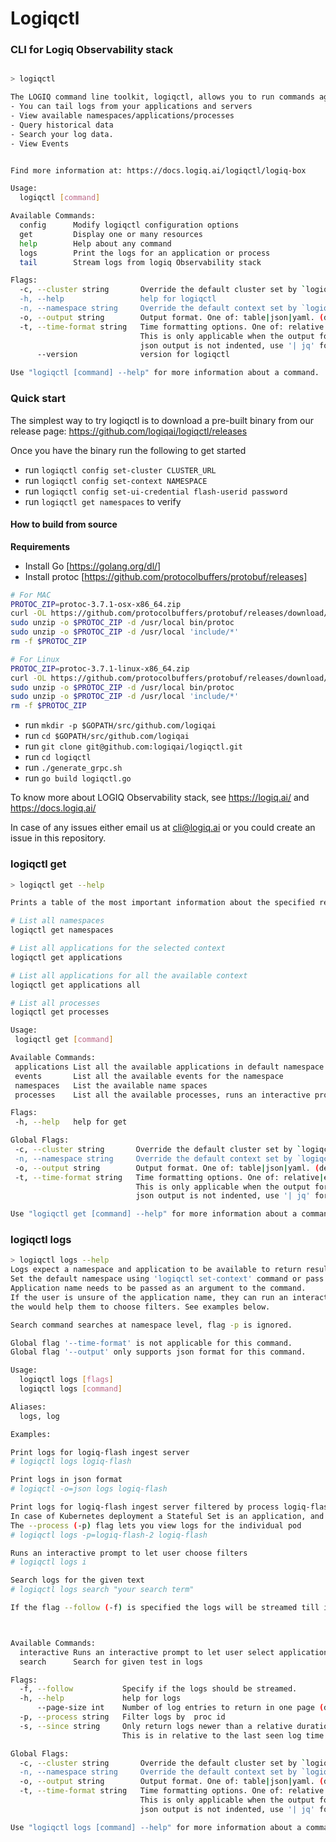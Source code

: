 # Logiqctl 

### CLI for Logiq Observability stack

```bash

> logiqctl 

The LOGIQ command line toolkit, logiqctl, allows you to run commands against LOGIQ Observability stack.
- You can tail logs from your applications and servers
- View available namespaces/applications/processes
- Query historical data
- Search your log data.
- View Events


Find more information at: https://docs.logiq.ai/logiqctl/logiq-box

Usage:
  logiqctl [command]

Available Commands:
  config      Modify logiqctl configuration options
  get         Display one or many resources
  help        Help about any command
  logs        Print the logs for an application or process
  tail        Stream logs from logiq Observability stack

Flags:
  -c, --cluster string       Override the default cluster set by `logiqctl set-cluster' command
  -h, --help                 help for logiqctl
  -n, --namespace string     Override the default context set by `logiqctl set-context' command
  -o, --output string        Output format. One of: table|json|yaml. (default "table")
  -t, --time-format string   Time formatting options. One of: relative|epoch|RFC3339.
                             This is only applicable when the output format is table. json and yaml outputs will have time in epoch seconds.
                             json output is not indented, use '| jq' for advanced json operations (default "relative")
      --version              version for logiqctl

Use "logiqctl [command] --help" for more information about a command.

```


### Quick start
The simplest way to try logiqctl is to download a pre-built binary from our release page:
https://github.com/logiqai/logiqctl/releases

Once you have the binary run the following to get started
- run `logiqctl config set-cluster CLUSTER_URL`
- run `logiqctl config set-context NAMESPACE`
- run `logiqctl config set-ui-credential flash-userid password`
- run `logiqctl get namespaces` to verify


#### How to build from source

**Requirements**
- Install Go [https://golang.org/dl/]
- Install protoc [https://github.com/protocolbuffers/protobuf/releases]
    
```bash
# For MAC
PROTOC_ZIP=protoc-3.7.1-osx-x86_64.zip
curl -OL https://github.com/protocolbuffers/protobuf/releases/download/v3.7.1/$PROTOC_ZIP
sudo unzip -o $PROTOC_ZIP -d /usr/local bin/protoc
sudo unzip -o $PROTOC_ZIP -d /usr/local 'include/*'
rm -f $PROTOC_ZIP
```
   
```bash
# For Linux
PROTOC_ZIP=protoc-3.7.1-linux-x86_64.zip
curl -OL https://github.com/protocolbuffers/protobuf/releases/download/v3.7.1/$PROTOC_ZIP
sudo unzip -o $PROTOC_ZIP -d /usr/local bin/protoc
sudo unzip -o $PROTOC_ZIP -d /usr/local 'include/*'
rm -f $PROTOC_ZIP

```
- run `mkdir -p $GOPATH/src/github.com/logiqai`
- run `cd $GOPATH/src/github.com/logiqai`
- run `git clone git@github.com:logiqai/logiqctl.git`
- run `cd logiqctl`
- run `./generate_grpc.sh `
- run `go build logiqctl.go`


To know more about LOGIQ Observability stack, see https://logiq.ai/ and https://docs.logiq.ai/ 

In case of any issues either email us at cli@logiq.ai or you could create an issue in this repository.

 ### logiqctl get
 
 ```bash
> logiqctl get --help

Prints a table of the most important information about the specified resources. For example:

# List all namespaces
logiqctl get namespaces

# List all applications for the selected context
logiqctl get applications

# List all applications for all the available context
logiqctl get applications all

# List all processes
logiqctl get processes

Usage:
  logiqctl get [command]

Available Commands:
  applications List all the available applications in default namespace
  events       List all the available events for the namespace
  namespaces   List the available name spaces
  processes    List all the available processes, runs an interactive prompt to select applications

Flags:
  -h, --help   help for get

Global Flags:
  -c, --cluster string       Override the default cluster set by `logiqctl set-cluster' command
  -n, --namespace string     Override the default context set by `logiqctl set-context' command
  -o, --output string        Output format. One of: table|json|yaml. (default "table")
  -t, --time-format string   Time formatting options. One of: relative|epoch|RFC3339.
                             This is only applicable when the output format is table. json and yaml outputs will have time in epoch seconds.
                             json output is not indented, use '| jq' for advanced json operations (default "relative")

Use "logiqctl get [command] --help" for more information about a command. 

```

### logiqctl logs

```bash
> logiqctl logs --help
Logs expect a namespace and application to be available to return results.
Set the default namespace using 'logiqctl set-context' command or pass as '-n=NAMESPACE' flag
Application name needs to be passed as an argument to the command.
If the user is unsure of the application name, they can run an interactive prompt 
the would help them to choose filters. See examples below.

Search command searches at namespace level, flag -p is ignored.

Global flag '--time-format' is not applicable for this command.
Global flag '--output' only supports json format for this command.

Usage:
  logiqctl logs [flags]
  logiqctl logs [command]

Aliases:
  logs, log

Examples:

Print logs for logiq-flash ingest server
# logiqctl logs logiq-flash

Print logs in json format
# logiqctl -o=json logs logiq-flash

Print logs for logiq-flash ingest server filtered by process logiq-flash-2
In case of Kubernetes deployment a Stateful Set is an application, and each pods in it is a process
The --process (-p) flag lets you view logs for the individual pod
# logiqctl logs -p=logiq-flash-2 logiq-flash

Runs an interactive prompt to let user choose filters
# logiqctl logs i

Search logs for the given text
# logiqctl logs search "your search term"

If the flag --follow (-f) is specified the logs will be streamed till it over.



Available Commands:
  interactive Runs an interactive prompt to let user select application and filters
  search      Search for given test in logs

Flags:
  -f, --follow           Specify if the logs should be streamed.
  -h, --help             help for logs
      --page-size int    Number of log entries to return in one page (default 30)
  -p, --process string   Filter logs by  proc id
  -s, --since string     Only return logs newer than a relative duration like 2m, 3h, or 2h30m.
                         This is in relative to the last seen log time for a specified application or processes. (default "1h")

Global Flags:
  -c, --cluster string       Override the default cluster set by `logiqctl set-cluster' command
  -n, --namespace string     Override the default context set by `logiqctl set-context' command
  -o, --output string        Output format. One of: table|json|yaml. (default "table")
  -t, --time-format string   Time formatting options. One of: relative|epoch|RFC3339.
                             This is only applicable when the output format is table. json and yaml outputs will have time in epoch seconds.
                             json output is not indented, use '| jq' for advanced json operations (default "relative")

Use "logiqctl logs [command] --help" for more information about a command.

```
